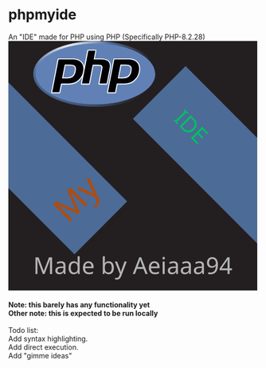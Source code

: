 # phpmyide
An "IDE" made for PHP using PHP (Specifically PHP-8.2.28)
<br>
![Favicon for phpmyide showing a stylized blue and white icon resembling a code editor window, set against a plain background, conveying a modern and minimalistic design](./local/res/favicon.ico)
<br>
<br>
<strong>Note: this barely has any functionality yet</strong>
<br>
<strong>Other note: this is expected to be run locally</strong>
<br>
<br>
Todo list:<br>
Add syntax highlighting.<br>
Add direct execution.<br>
Add "gimme ideas"
